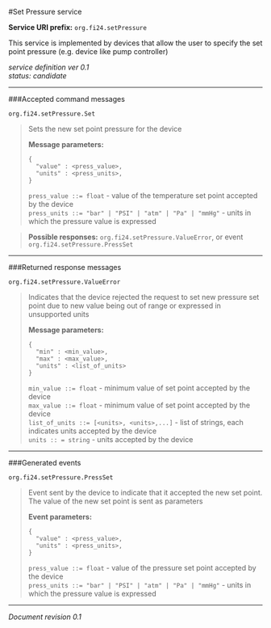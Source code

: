 #Set Pressure service

**Service URI prefix:**    `org.fi24.setPressure`  

This service is implemented by devices that allow the user to specify the set point pressure (e.g. device like pump controller)

*service definition ver 0.1*   
*status: candidate*   

---

###Accepted command messages

`org.fi24.setPressure.Set`  
> Sets the new set point pressure for the device
> 
> **Message parameters:**   
>```
>{  
>   "value" : <press_value>,
>   "units" : <press_units>,
>}
>```
>
> `press_value ::= float` - value of the temperature set point accepted by the device  
> `press_units ::= "bar" | "PSI" | "atm" | "Pa" | "mmHg"` - units in which the pressure value is expressed

>**Possible responses:** `org.fi24.setPressure.ValueError`, or event `org.fi24.setPressure.PressSet`

---


###Returned response messages

`org.fi24.setPressure.ValueError`  
> Indicates that the device rejected the request to set new pressure set point due to new value being out of range or expressed in unsupported units
> 
> **Message parameters:**   
>```
>{  
>   "min" : <min_value>,
>   "max" : <max_value>,
>   "units" : <list_of_units>
>}
>```
>
> `min_value ::= float` - minimum value of set point accepted by the device  
> `max_value ::= float` - minimum value of set point accepted by the device  
> `list_of_units ::= [<units>, <units>,...]` - list of strings, each indicates units accepted by the device  
> `units :: = string` - units accepted by the device  


---

###Generated events

`org.fi24.setPressure.PressSet`  
> Event sent by the device to indicate that it accepted the new set point. The value of the new set point is sent as parameters
> 
> **Event parameters:**   
>```
>{  
>   "value" : <press_value>,
>   "units" : <press_units>,
>}
>```
>
> `press_value ::= float` - value of the pressure set point accepted by the device  
> `press_units ::= "bar" | "PSI" | "atm" | "Pa" | "mmHg"` - units in which the pressure value is expressed


---

*Document revision 0.1*

